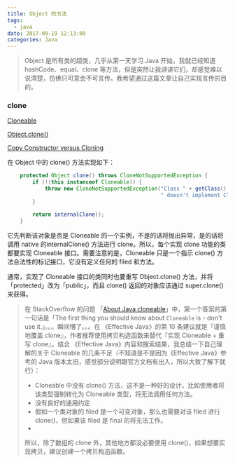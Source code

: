 ```yaml
---
title: Object 的方法
tags:
  - java
date: 2017-09-19 12:13:09
categories: Java
---
```


> Object 是所有类的超类，几乎从第一天学习 Java 开始，我就已经知道 hashCode、equal、clone 等方法，但是突然让我讲讲它们，却感觉难以说清楚，仿佛只可意会不可言传。我希望通过这篇文章让自己实现言传的目的。



### clone

[Cloneable](https://docs.oracle.com/javase/7/docs/api/java/lang/Cloneable.html)

[Object.clone()](https://docs.oracle.com/javase/7/docs/api/java/lang/Object.html#clone())

[Copy Constructor versus Cloning](http://www.artima.com/intv/bloch13.html)

在 Object 中的 clone() 方法实现如下：

```java
    protected Object clone() throws CloneNotSupportedException {
        if (!(this instanceof Cloneable)) {
            throw new CloneNotSupportedException("Class " + getClass().getName() +
                                                 " doesn't implement Cloneable");
        }

        return internalClone();
    }
```

它先判断该对象是否是 Cloneable 的一个实例，不是的话将抛出异常，是的话将调用 native 的internalClone() 方法进行 clone。所以，每个实现 clone 功能的类都要实现 Cloneable 接口。需要注意的是，Cloneable 只是一个指示 clone() 方法合法性的标记接口，它没有定义任何的 filed 和方法。

通常，实现了 Cloneable 接口的类同时也要重写 Object.clone() 方法，并将「protected」改为「public」，而且 clone() 返回的对象应该通过 super.clone() 来获得。

> 在 StackOverflow 的问题 「[About Java cloneable](https://stackoverflow.com/questions/4081858/about-java-cloneable)」中，第一个答案的第一句话是「The first thing you should know about `Cloneable` is - don't use it.」。。。瞬间懵了。。。在 《Effective Java》的第 10 条建议就是『谨慎地覆盖 clone』，作者推荐使用拷贝构造函数来替代『实现 Cloneable + 重写 clone』。结合 《Effective Java》内容和搜索结果，我总结一下自己理解的关于 Cloneable 的几条不足（不知道是不是因为《Effective Java》参考的 Java 版本太旧，感觉部分说明跟官方文档有出入，所以大致了解下就行）：
>
> + Cloneable 中没有 clone() 方法，这不是一种好的设计，比如使用者将该类型强制转化为 Cloneable 类型，将无法调用任何方法。
> + 没有良好的通用约定
> + 假如一个类对象的 filed 是一个可变对象，那么也需要对该 filed 进行 clone()，但如果该 filed 是 final 的将无法工作。
> + ​
>
> 所以，除了数组的 clone 外，其他地方都没必要使用 clone()，如果想要实现拷贝，建议创建一个拷贝构造函数。